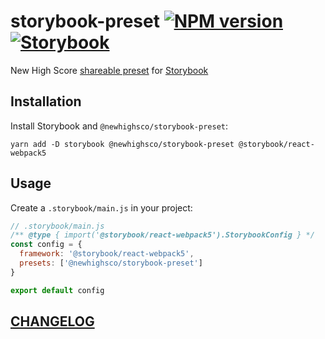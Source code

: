 # storybook-preset [![NPM version](https://img.shields.io/npm/v/@newhighsco/storybook-preset.svg)](https://www.npmjs.com/package/@newhighsco/storybook-preset) [![Storybook](https://raw.githubusercontent.com/storybooks/brand/master/badge/badge-storybook.svg)](https://storybook-preset.newhighsco.re/)

New High Score [shareable preset](https://storybook.js.org/docs/presets/introduction/) for [Storybook](https://storybook.js.org/)

## Installation

Install Storybook and `@newhighsco/storybook-preset`:

```
yarn add -D storybook @newhighsco/storybook-preset @storybook/react-webpack5
```

## Usage

Create a `.storybook/main.js` in your project:

```js
// .storybook/main.js
/** @type { import('@storybook/react-webpack5').StorybookConfig } */
const config = {
  framework: '@storybook/react-webpack5',
  presets: ['@newhighsco/storybook-preset']
}

export default config
```

## [CHANGELOG](CHANGELOG.md)
